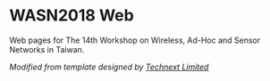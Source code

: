 # WASN2018 Web

Web pages for The 14th Workshop on Wireless, Ad-Hoc and Sensor Networks in Taiwan.

*Modified from template designed by [Technext Limited](http://technextit.com)*
